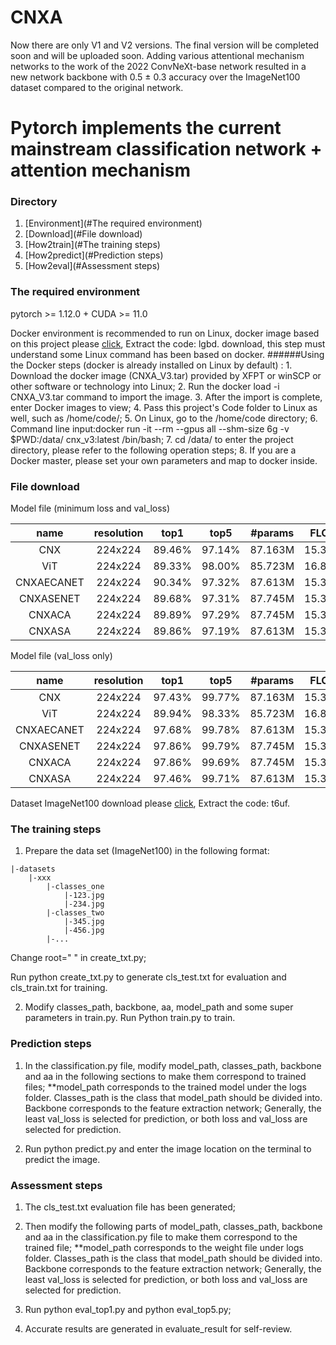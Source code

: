 # CNXA
Now there are only V1 and V2 versions. The final version will be completed soon and will be uploaded soon. Adding various attentional mechanism networks to the work of the 2022 ConvNeXt-base network resulted in a new network backbone with 0.5 ± 0.3 accuracy over the ImageNet100 dataset compared to the original network.
# Pytorch implements the current mainstream classification network + attention mechanism


### Directory
1. [Environment](#The required environment)
2. [Download](#File download)
3. [How2train](#The training steps)
4. [How2predict](#Prediction steps)
5. [How2eval](#Assessment steps)

### The required environment
pytorch >= 1.12.0 + CUDA >= 11.0

Docker environment is recommended to run on Linux, docker image based on this project please [click](https://pan.baidu.com/s/1963dCct6ZERe2PB1vVDohQ?pwd=lgbd 
), Extract the code: lgbd. download, this step must understand some Linux command has been based on docker.
######Using the Docker steps (docker is already installed on Linux by default) :
    1. Download the docker image (CNXA_V3.tar) provided by XFPT or winSCP or other software or technology into Linux;
    2. Run the docker load -i CNXA_V3.tar command to import the image.
    3. After the import is complete, enter Docker images to view;
    4. Pass this project's Code folder to Linux as well, such as /home/code/;
    5. On Linux, go to the /home/code directory;
    6. Command line input:docker run -it --rm --gpus all --shm-size 6g -v $PWD:/data/ cnx_v3:latest /bin/bash; 
    7. cd /data/ to enter the project directory, please refer to the following operation steps;
    8. If you are a Docker master, please set your own parameters and map to docker inside.

### File download

Model file (minimum loss and val_loss)


| name | resolution |top1 |top5 |#params | FLOPs | model |
|:---:|:---:|:---:|:---:|:---:| :---:|:---:|
| CNX | 224x224 | 89.46% | 97.14% | 87.163M| 15.359G| [model](https://pan.baidu.com/s/1rISHEiEDD82rcuH_OHd98Q?pwd=8pk3)|
| ViT | 224x224 | 89.33% | 98.00% | 85.723M | 16.856G | [model](https://pan.baidu.com/s/1YvUL3JueJD7eD3smCEVbCQ?pwd=qpy6)|
| CNXAECANET | 224x224 | 90.34% | 97.32%| 87.613M| 15.359G| [model](https://pan.baidu.com/s/1K5yD4YACB4r_EJ-_hsRElQ?pwd=mct3)|
| CNXASENET | 224x224 | 89.68% | 97.31% |87.745M | 15.359G|[model](https://pan.baidu.com/s/1XTsPJahl3juTzIK0gHvctg?pwd=4s2v)|
| CNXACA | 224x224 | 89.89% | 97.29%|87.745M | 15.360G|[model](https://pan.baidu.com/s/12v6FY2rZT6gD99CvWwfrFg?pwd=hi7e)|
| CNXASA | 224x224 | 89.86% | 97.19%|87.613M| 15.359G|[model](https://pan.baidu.com/s/1RFgCeTEzfhJkmbD_-3O-iw?pwd=cqhx)|

Model file (val_loss only)

| name | resolution |top1 |top5 |#params | FLOPs | model |
|:---:|:---:|:---:|:---:|:---:| :---:|:---:|
| CNX | 224x224 | 97.43% | 99.77% | 87.163M| 15.359G|[model](https://pan.baidu.com/s/1M3G3pn1_NB5VXUWFKFayyA?pwd=tqsv)|
| ViT | 224x224 | 89.94% | 98.33%| 85.723M | 16.856G |[model](https://pan.baidu.com/s/1n0d4ZfIutIxmwtTC2mCnIg?pwd=vlpa)|
| CNXAECANET | 224x224 | 97.68% | 99.78% | 87.613M| 15.359G|[model](https://pan.baidu.com/s/1ri0RYfotyXXzVaJ2Dsxavg?pwd=i17o)|
| CNXASENET | 224x224 | 97.86% | 99.79% | 87.745M | 15.359G|[model](https://pan.baidu.com/s/14en5RdhqtwN5R2cxIc0PHg?pwd=swew)|
| CNXACA | 224x224 | 97.86% |99.69% |87.745M | 15.360G|[model](https://pan.baidu.com/s/1ke8cOdRLzSQpZEa9R1pXXw?pwd=6hfl)|
| CNXASA | 224x224 | 97.46% |99.71% |87.613M| 15.359G|[model](https://pan.baidu.com/s/1eTv1HToevL8gRFk2lruegg?pwd=xn7w)|

Dataset ImageNet100 download please [click](https://pan.baidu.com/s/1F0IsfMicGg3h3Prrz6sDXg?pwd=t6uf 
), Extract the code: t6uf.

### The training steps
1. Prepare the data set (ImageNet100) in the following format:
```
|-datasets
    |-xxx
        |-classes_one
            |-123.jpg
            |-234.jpg
        |-classes_two
            |-345.jpg
            |-456.jpg
        |-...
```
Change root=" " in create_txt.py;

Run python create_txt.py to generate cls_test.txt for evaluation and cls_train.txt for training.

2. Modify classes_path, backbone, aa, model_path and some super parameters in train.py.
Run Python train.py to train.

### Prediction steps
1. In the classification.py file, modify model_path, classes_path, backbone and aa in the following sections to make them correspond to trained files; **model_path corresponds to the trained model under the logs folder. Classes_path is the class that model_path should be divided into. Backbone corresponds to the feature extraction network;
Generally, the least val_loss is selected for prediction, or both loss and val_loss are selected for prediction.

2. Run python predict.py and enter the image location on the terminal to predict the image.

### Assessment steps
1. The cls_test.txt evaluation file has been generated;
2. Then modify the following parts of model_path, classes_path, backbone and aa in the classification.py file to make them correspond to the trained file; **model_path corresponds to the weight file under logs folder. Classes_path is the class that model_path should be divided into. Backbone corresponds to the feature extraction network;
Generally, the least val_loss is selected for prediction, or both loss and val_loss are selected for prediction.

3. Run python eval_top1.py and python eval_top5.py;
4. Accurate results are generated in evaluate_result for self-review.